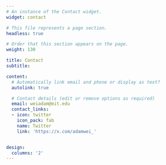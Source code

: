 ```yaml
---
# An instance of the Contact widget.
widget: contact

# This file represents a page section.
headless: true

# Order that this section appears on the page.
weight: 130

title: Contact
subtitle:

content:
  # Automatically link email and phone or display as text?
  autolink: true

  # Contact details (edit or remove options as required)
  email: weiadam@mit.edu
  contact_links:
  - icon: twitter
    icon_pack: fab
    name: Twitter
    link: 'https://x.com/adamwei_'


design:
  columns: '2'
---
```

